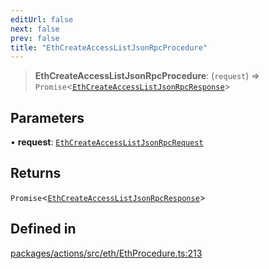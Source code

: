 ```yaml
---
editUrl: false
next: false
prev: false
title: "EthCreateAccessListJsonRpcProcedure"
---
```


> **EthCreateAccessListJsonRpcProcedure**: (`request`) => `Promise`\<[`EthCreateAccessListJsonRpcResponse`](/reference/tevm/actions/type-aliases/ethcreateaccesslistjsonrpcresponse/)\>

## Parameters

• **request**: [`EthCreateAccessListJsonRpcRequest`](/reference/tevm/actions/type-aliases/ethcreateaccesslistjsonrpcrequest/)

## Returns

`Promise`\<[`EthCreateAccessListJsonRpcResponse`](/reference/tevm/actions/type-aliases/ethcreateaccesslistjsonrpcresponse/)\>

## Defined in

[packages/actions/src/eth/EthProcedure.ts:213](https://github.com/evmts/tevm-monorepo/blob/main/packages/actions/src/eth/EthProcedure.ts#L213)
